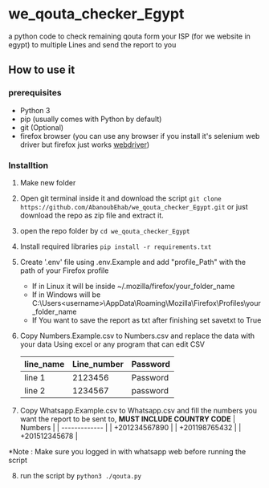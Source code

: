 # we_qouta_checker_Egypt

a python code to check remaining qouta form your ISP (for we website in egypt) to multiple Lines and send the report to you

## How to use it

### prerequisites

- Python 3
- pip (usually comes with Python by default)
- git (Optional)
- firefox browser (you can use any browser if you install it's selenium web driver but firefox just works [webdriver](https://www.selenium.dev/documentation/webdriver/))
  
### Installtion
1. Make new folder 

2. Open git terminal inside it and download the script  ```git clone https://github.com/AbanoubEhab/we_qouta_checker_Egypt.git``` or just download the repo as zip file and extract it.

3. open the repo folder by ```cd we_qouta_checker_Egypt```

4. Install required libraries ```pip install -r requirements.txt```
 
5. Create '.env' file using .env.Example and add "profile_Path" with the path of your Firefox profile
  
    - If in Linux it will be inside ~/.mozilla/firefox/your_folder_name
    - If in Windows will be C:\Users\<username>\AppData\Roaming\Mozilla\Firefox\Profiles\your_folder_name
    - If You want to save the report as txt after finishing set savetxt to True
   
6. Copy Numbers.Example.csv to Numbers.csv and replace the data with your data Using excel or any program that can edit CSV
  
    | line_name | Line_number | Password |
    | --------- | ----------- | -------- |
    | line 1    | 2123456     | Password |
    | line 2    | 1234567     | password |
   
7. Copy Whatsapp.Example.csv to Whatsapp.csv and fill the numbers you want the report to be sent to,
**MUST INCLUDE COUNTRY CODE**
    | Numbers       |
    | ------------- |
    | +201234567890 |
    | +201198765432 |
    | +201512345678 |

*Note : Make sure you logged in with whatsapp web before running the script

8. run the script by ```python3 ./qouta.py```
